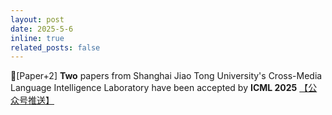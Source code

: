 ```yaml
---
layout: post
date: 2025-5-6
inline: true
related_posts: false
---
```


📃[Paper+2] **Two** papers from Shanghai Jiao Tong University's Cross-Media Language Intelligence Laboratory have been accepted by **ICML 2025** <a href="https://mp.weixin.qq.com/s/Lw7Wuu_QLLMQyElfEFbZ1g"> 【公众号推送】</a>
